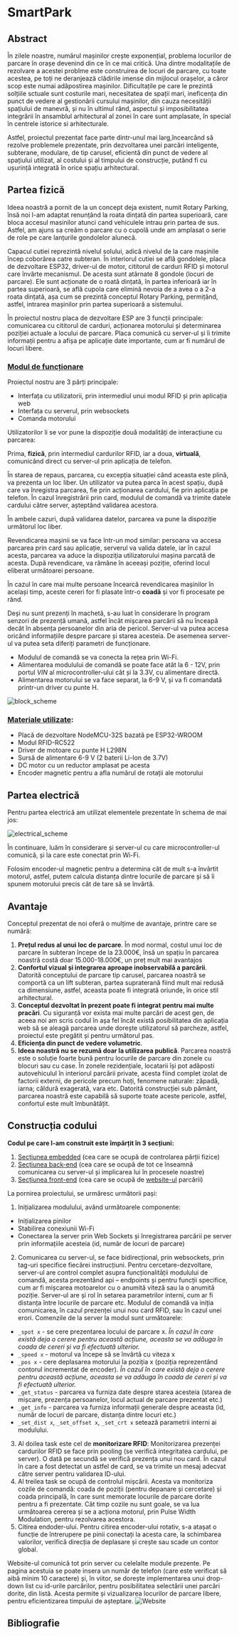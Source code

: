 # SmartPark
## Abstract
În zilele noastre, numărul mașinilor crește exponențial, problema locurilor de parcare în orașe devenind din ce în ce mai critică. Una dintre modalitațile de rezolvare a acestei problme este construirea de locuri de parcare, cu toate acestea, pe toți ne deranjează clădirile imense din mijlocul orașelor, a căror scop este numai adăpostirea mașinilor. Dificultațile pe care le prezintă solțiile sctuale sunt costurile mari, necesitatea de spații mari, ineficența din punct de vedere al gestionării cursului mașinilor, din cauza necesității spațiului de manevră, și nu în ultimul rând, aspectul și imposibilitatea integrării în ansamblul arhitectural al zonei în care sunt amplasate, în special în centrele istorice si arhitecturale.

 Astfel, proiectul prezentat face parte dintr-unul mai larg,încearcând să rezolve problemele prezentate, prin dezvoltarea unei parcări inteligente, subterane, modulare, de tip carusel, eficientă din punct de vedere al spațiului utilizat, al costului și al timpului de construcție, putând fi cu ușurință integrată în orice spațiu arhitectural.

## Partea fizică

Ideea noastră a pornit de la un concept deja existent, numit Rotary Parking, însă noi l-am adaptat renunțând la roata dințată din partea superioară, care bloca accesul masinilor atunci cand vehiculele intrau prin partea de sus. Astfel, am ajuns sa creăm o parcare cu o cupolă unde am amplasat o serie de role pe care lanțurile gondolelor alunecă.

Capacul cutiei reprezintă nivelul solului, adică nivelul de la care mașinile încep coborârea catre subteran. În interiorul cutiei se află gondolele, placa de dezvoltare ESP32, driver-ul de motor, cititorul de carduri RFID și motorul care învârte mecanismul. De acesta sunt atârnate 8 gondole (locuri de parcare). Ele sunt acționate de o roată dințată, în partea inferioară iar în partea superioară, se află cupola care elimină nevoia de a avea o a 2-a roata dințată, așa cum se prezintă conceptul Rotary Parking, permițând, astfel, intrarea mașinilor prin partea superioară a sistemului. 

În proiectul nostru placa de dezvoltare ESP are 3 funcții principale: comunicarea cu cititorul de carduri, acționarea motorului și determinarea poziției actuale a locului de parcare. Placa comunică cu server-ul și îi trimite informații pentru a afișa pe aplicație date importante, cum ar fi numărul de locuri libere.

### <u>Modul de funcționare</u>
Proiectul nostru are 3 părți principale:
- Interfața cu utilizatorii, prin intermediul unui modul RFID și prin aplicația web
- Interfața cu serverul, prin websockets
- Comanda motorului 

Utilizatorilor li se vor pune la dispoziție două modalități de interacțiune cu parcarea: 

Prima, **fizică**, prin intermediul cardurilor RFID, iar a doua, **virtuală**, comunicând direct cu server-ul prin aplicația de telefon.

În starea de repaus, parcarea, cu excepția situației când aceasta este plină, va prezenta un loc liber. Un utilizator va putea parca în acest spațiu, după care va înregistra parcarea, fie prin acționarea cardului, fie prin aplicația pe telefon. În cazul înregistrării prin card, modulul de comandă va trimite datele cardului către server, așteptând validarea acestora. 

În ambele cazuri, după validarea datelor, parcarea va pune la dispoziție următorul loc liber.

Revendicarea mașinii se va face într-un mod similar: persoana va accesa parcarea prin card sau aplicație, serverul va valida datele, iar în cazul acesta, parcarea va aduce la dispoziția utilizatorului mașina parcată de acesta. După revendicare, va rămâne în aceeași poziție, oferind locul eliberat următoarei persoane.

În cazul în care mai multe persoane încearcă revendicarea mașinilor în același timp, aceste cereri for fi plasate într-o **coadă** și vor fi procesate pe rând.

Deși nu sunt prezenți în machetă, s-au luat în considerare în program senzori de prezență umană, astfel încât mișcarea parcării să nu înceapă decât în absența persoanelor din aria de pericol.
Server-ul va putea accesa oricând informațiile despre parcare și starea acesteia. De asemenea server-ul va putea seta diferiți parametri de funcționare.

- Modulul de comandă se va conecta la rețea prin Wi-Fi.
- Alimentarea modulului de comandă se poate face atât la 6 - 12V, prin portul _VIN_ al microcontroller-ului cât și la 3.3V, cu alimentare directă. 
- Alimentarea motorului se va face separat, la 6-9 V, și va fi comandată printr-un driver cu punte H.

![block_scheme](../master/spark-embedded-master/schema-bloc.png)

### <u>Materiale utilizate</u>:
- Placă de dezvoltare NodeMCU-32S bazată pe ESP32-WROOM
- Modul RFID-RC522
- Driver de motoare cu punte H L298N
- Sursă de alimentare 6-9 V (2 baterii Li-Ion de 3.7V)
- DC motor cu un reductor amplasat pe acesta
- Encoder magnetic pentru a afla numărul de rotații ale motorului

## Partea electrică

Pentru partea electrică am utilizat elementele prezentate în schema de mai jos:

![electrical_scheme](../master/spark-embedded-master/electrica.png)

În continuare, luăm în considerare și server-ul cu care microcontroller-ul comunică, și la care este conectat prin Wi-Fi.

Folosim encoder-ul magnetic pentru a determina cât de mult s-a învârtit motorul, astfel, putem calcula distanța dintre locurile de parcare și să îi spunem motorului precis cât de tare să se învârtă.

## Avantaje

Conceptul prezentat de noi oferă o mulțime de avantaje, printre care se numără:

1. **Prețul redus al unui loc de parcare**. În mod normal, costul unui loc de parcare în subteran începe de la 23.000€, însă un spațiu în parcarea noastră costă doar 15.000-18.000€, un preț mult mai avantajos
2. **Confortul vizual și integrarea aproape inobservabilă a parcării**. Datorită conceptului de parcare tip carusel, parcarea noastră se comportă ca un lift subteran, partea supraterană fiind mult mai redusă ca dimensiune, astfel, aceasta poate fi integrată oriunde, în orice stil arhitectural.
3. **Conceptul dezvoltat în prezent poate fi integrat pentru mai multe pracări**. Cu siguranță vor exista mai multe parcări de acest gen, de aceea noi am scris codul în așa fel încât există posibilitatea din aplicația web să se aleagă parcarea unde dorește utilizatorul să parcheze, astfel, proiectul este pregătit și pentru următorul pas.
4. **Eficiența din punct de vedere volumetric**. 
5. **Ideea noastră nu se rezumă doar la utilizarea publică**. Parcarea noastră este o soluție foarte bună pentru locurile de parcare din zonele cu blocuri sau cu case. În zonele rezidențiale, locatarii își pot adăposti autovehiculul în interiorul parcării private, acesta fiind complet izolat de factorii externi, de pericole precum hoți, fenomene naturale: zăpadă, iarna; căldură exagerată, vara etc. Datorită construcției sub pământ, parcarea noastră este capabilă să suporte toate aceste pericole, astfel, confortul este mult îmbunătățit. 

## Construcția codului
**Codul pe care l-am construit este împărțit în 3 secțiuni:**
1. [Secțiunea embedded](../master/spark-embedded-master) (cea care se ocupă de controlarea părții fizice)
2. [Secțiunea back-end](../master/spark-backend-master) (cea care se ocupă de tot ce înseamnă comunicarea cu server-ul și implicarea lui în procesele noastre)
3. [Secțiunea front-end](../master/spark-frontend-master) (cea care se ocupă de [website-ul](academia.go.ro:8075) parcării)

La pornirea proiectului, se urmăresc următorii pași:
1. Inițializarea modulului, având următoarele componente:
- Inițializarea pinilor
- Stabilirea conexiunii Wi-Fi
- Conectarea la server prin Web Sockets și înregistrarea parcării pe server prin informațiile acesteia (id, număr de locuri de parcare)
2. Comunicarea cu server-ul, se face bidirecțional, prin websockets, prin tag-uri specifice fiecărei instrucțiuni. Pentru cercetare-dezvoltare, server-ul are control complet asupra funcționalității modulului de comandă, acesta prezentând api – endpoints și pentru funcții specifice, cum ar fi mișcarea motoarelor cu o anumită viteză sau la o anumită poziție. Server-ul are și rol în setarea parametrilor interni, cum ar fi distanța între locurile de parcare etc. Modulul de comandă va iniția comunicarea, în cazul prezenței unui nou card RFID, sau în cazul unei erori. Comenzile de la server la modul sunt următoarele:
- `_spot x` - se cere prezentarea locului de parcare x. _În cazul în care există deja o cerere pentru această acțiune, aceasta se va adăuga în coada de cereri și va fi efectuată ulterior._
- `_speed x` - motorul va începe să se învârtă cu viteza x
- `_pos x` - cere deplasarea motorului la poziția x (poziția reprezentând contorul incrementat de encoder). _În cazul în care există deja o cerere pentru această acțiune, aceasta se va adăuga în coada de cereri și va fi efectuată ulterior._
- `_get_status` - parcarea va furniza date despre starea acesteia (starea de mișcare, prezența persoanelor, locul actual de parcare prezentat etc.)
- `_get_info` - parcarea va furniza informații generale despre aceasta (id, număr de locuri de parcare, distanța dintre locuri etc.)
- `_set_dist x`, `_set_offset x`, `_set_crt x` setează parametrii interni ai modulului.
3. Al doilea task este cel de **monitorizare RFID**: Monitorizarea prezenței cardurilor RFID se face prin pooling (se verifică integritatea cardului, pe server). O dată pe secundă se verifică prezența unui nou card. În cazul în care a fost detectat un astfel de card, se va trimite un mesaj adecvat către server pentru validarea ID-ului.
4. Al treilea task se ocupă de controlul mișcării. Acesta va monitoriza cozile de comandă: coada de poziții (pentru depanare și cercetare) și coada principală, în care sunt memorate locurile de parcare dorite pentru a fi prezentate. Cât timp cozile nu sunt goale, se va lua următoarea cererea și se a acționa motorul, prin Pulse Width Modulation, pentru rezolvarea acestora.
5. Citirea endoder-ului. Pentru citirea encoder-ului rotativ, s-a atașat o funcție de întrerupere pe pinii conectați la acesta care, la schimbarea valorilor, verifică direcția de deplasare și crește sau scade un contor global.

Website-ul comunică tot prin server cu celelalte module prezente. Pe pagina acestuia se poate insera un număr de telefon (care este verificat să aibă minim 10 caractere) și, în viitor, se dorește implementarea unui drop-down list cu id-urile parcărilor, pentru posibilitatea selectării unei parcări dorite, din listă. Acesta permite și vizualizarea locurilor de parcare libere, pentru eficientizarea timpului de așteptare.
![Website](../master/extra/website.png)


## Bibliografie